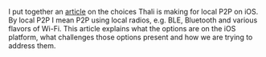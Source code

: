I put together an [article](http://thaliproject.org/iosp2p) on the choices Thali is making for local P2P on iOS. By local P2P I mean P2P using local radios, e.g. BLE, Bluetooth and various flavors of Wi-Fi. This article explains what the options are on the iOS platform, what challenges those options present and how we are trying to address them.

